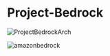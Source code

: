 # Project-Bedrock
![ProjectBedrockArch](https://github.com/SolemnDave/Project-Bedrock/assets/95494490/bf0df317-3563-475b-b7d1-1b761f8ccacb)

![amazonbedrock](https://github.com/SolemnDave/Project-Bedrock/assets/95494490/4396b872-718a-4db5-828a-86c3261b05f1)
